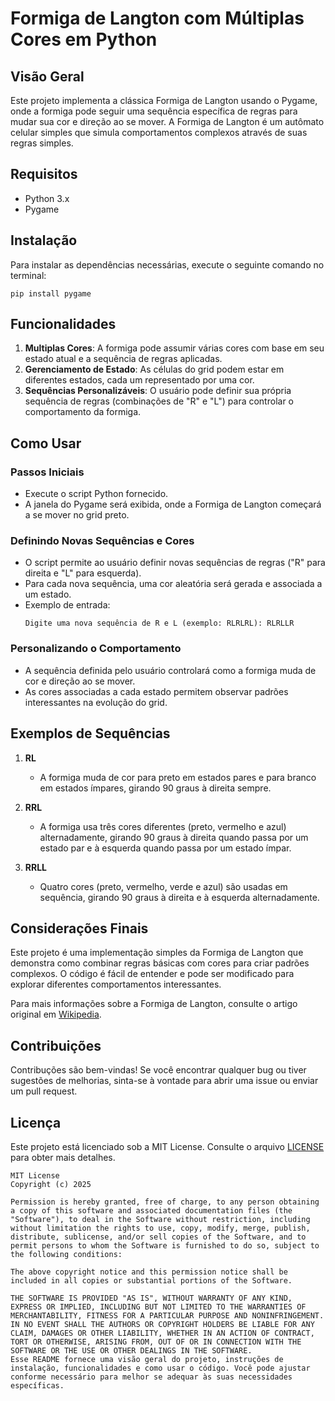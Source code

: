 # Formiga de Langton com Múltiplas Cores em Python

## Visão Geral
Este projeto implementa a clássica Formiga de Langton usando o Pygame, onde a formiga pode seguir uma sequência específica de regras para mudar sua cor e direção ao se mover. A Formiga de Langton é um autômato celular simples que simula comportamentos complexos através de suas regras simples.

## Requisitos
- Python 3.x
- Pygame

## Instalação
Para instalar as dependências necessárias, execute o seguinte comando no terminal:
```
pip install pygame
```

## Funcionalidades
1. **Multiplas Cores**: A formiga pode assumir várias cores com base em seu estado atual e a sequência de regras aplicadas.
2. **Gerenciamento de Estado**: As células do grid podem estar em diferentes estados, cada um representado por uma cor.
3. **Sequências Personalizáveis**: O usuário pode definir sua própria sequência de regras (combinações de "R" e "L") para controlar o comportamento da formiga.

## Como Usar

### Passos Iniciais
- Execute o script Python fornecido.
- A janela do Pygame será exibida, onde a Formiga de Langton começará a se mover no grid preto.

### Definindo Novas Sequências e Cores
- O script permite ao usuário definir novas sequências de regras ("R" para direita e "L" para esquerda).
- Para cada nova sequência, uma cor aleatória será gerada e associada a um estado.
- Exemplo de entrada: 
  ```
  Digite uma nova sequência de R e L (exemplo: RLRLRL): RLRLLR
  ```

### Personalizando o Comportamento
- A sequência definida pelo usuário controlará como a formiga muda de cor e direção ao se mover.
- As cores associadas a cada estado permitem observar padrões interessantes na evolução do grid.

## Exemplos de Sequências

1. **RL**
   - A formiga muda de cor para preto em estados pares e para branco em estados ímpares, girando 90 graus à direita sempre.

2. **RRL**
   - A formiga usa três cores diferentes (preto, vermelho e azul) alternadamente, girando 90 graus à direita quando passa por um estado par e à esquerda quando passa por um estado ímpar.

3. **RRLL**
   - Quatro cores (preto, vermelho, verde e azul) são usadas em sequência, girando 90 graus à direita e à esquerda alternadamente.

## Considerações Finais
Este projeto é uma implementação simples da Formiga de Langton que demonstra como combinar regras básicas com cores para criar padrões complexos. O código é fácil de entender e pode ser modificado para explorar diferentes comportamentos interessantes.

Para mais informações sobre a Formiga de Langton, consulte o artigo original em [Wikipedia](https://en.wikipedia.org/wiki/Langton's_ant).

## Contribuições
Contribuções são bem-vindas! Se você encontrar qualquer bug ou tiver sugestões de melhorias, sinta-se à vontade para abrir uma issue ou enviar um pull request.

## Licença
Este projeto está licenciado sob a MIT License. Consulte o arquivo [LICENSE](LICENSE) para obter mais detalhes.
```
MIT License
Copyright (c) 2025

Permission is hereby granted, free of charge, to any person obtaining a copy of this software and associated documentation files (the "Software"), to deal in the Software without restriction, including without limitation the rights to use, copy, modify, merge, publish, distribute, sublicense, and/or sell copies of the Software, and to permit persons to whom the Software is furnished to do so, subject to the following conditions:

The above copyright notice and this permission notice shall be included in all copies or substantial portions of the Software.

THE SOFTWARE IS PROVIDED "AS IS", WITHOUT WARRANTY OF ANY KIND, EXPRESS OR IMPLIED, INCLUDING BUT NOT LIMITED TO THE WARRANTIES OF MERCHANTABILITY, FITNESS FOR A PARTICULAR PURPOSE AND NONINFRINGEMENT. IN NO EVENT SHALL THE AUTHORS OR COPYRIGHT HOLDERS BE LIABLE FOR ANY CLAIM, DAMAGES OR OTHER LIABILITY, WHETHER IN AN ACTION OF CONTRACT, TORT OR OTHERWISE, ARISING FROM, OUT OF OR IN CONNECTION WITH THE SOFTWARE OR THE USE OR OTHER DEALINGS IN THE SOFTWARE.
Esse README fornece uma visão geral do projeto, instruções de instalação, funcionalidades e como usar o código. Você pode ajustar conforme necessário para melhor se adequar às suas necessidades específicas.
